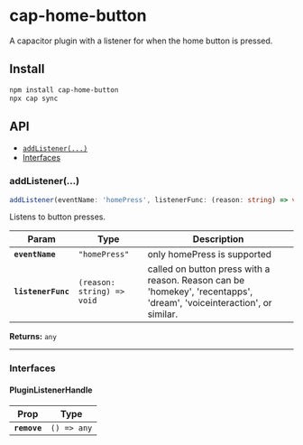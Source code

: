 # cap-home-button

A capacitor plugin with a listener for when the home button is pressed.

## Install

```bash
npm install cap-home-button
npx cap sync
```

## API

<docgen-index>

- [`addListener(...)`](#addlistener)
- [Interfaces](#interfaces)

</docgen-index>

<docgen-api>
<!--Update the source file JSDoc comments and rerun docgen to update the docs below-->

### addListener(...)

```typescript
addListener(eventName: 'homePress', listenerFunc: (reason: string) => void) => Promise<PluginListenerHandle> & PluginListenerHandle
```

Listens to button presses.

| Param              | Type                                     | Description                                                                                                           |
| ------------------ | ---------------------------------------- | --------------------------------------------------------------------------------------------------------------------- |
| **`eventName`**    | <code>"homePress"</code>                 | only homePress is supported                                                                                           |
| **`listenerFunc`** | <code>(reason: string) =&gt; void</code> | called on button press with a reason. Reason can be 'homekey', 'recentapps', 'dream', 'voiceinteraction', or similar. |

**Returns:** <code>any</code>

---

### Interfaces

#### PluginListenerHandle

| Prop         | Type                      |
| ------------ | ------------------------- |
| **`remove`** | <code>() =&gt; any</code> |

</docgen-api>

